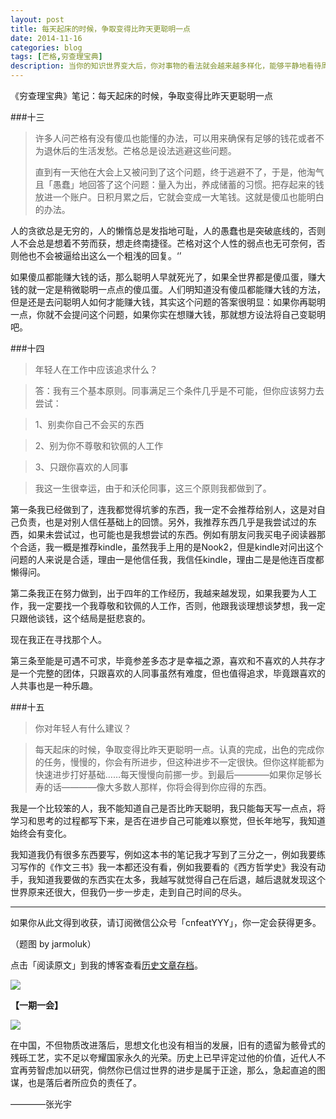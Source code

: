```yaml
---
layout: post
title: 每天起床的时候，争取变得比昨天更聪明一点
date: 2014-11-16
categories: blog
tags: [芒格,穷查理宝典]
description: 当你的知识世界变大后，你对事物的看法就会越来越多样化，能够平静地看待周围的人和事，久而久之，你就会发展出一种能力，这种能力能够让你处乱不惊，从容镇定。
---
```



《穷查理宝典》笔记：每天起床的时候，争取变得比昨天更聪明一点

###十三

>许多人问芒格有没有傻瓜也能懂的办法，可以用来确保有足够的钱花或者不为退休后的生活发愁。芒格总是设法逃避这些问题。
>
>直到有一天他在大会上又被问到了这个问题，终于逃避不了，于是，他淘气且「愚蠢」地回答了这个问题：量入为出，养成储蓄的习惯。把存起来的钱放进一个账户。日积月累之后，它就会变成一大笔钱。这就是傻瓜也能明白的办法。

人的贪欲总是无穷的，人的懒惰总是发指地可耻，人的愚蠢也是突破底线的，否则人不会总是想着不劳而获，想走终南捷径。芒格对这个人性的弱点也无可奈何，否则他也不会被逼给出这么一个粗浅的回复。‘’

如果傻瓜都能赚大钱的话，那么聪明人早就死光了，如果全世界都是傻瓜蛋，赚大钱的就一定是稍微聪明一点点的傻瓜蛋。人们明知道没有傻瓜都能赚大钱的方法，但是还是去问聪明人如何才能赚大钱，其实这个问题的答案很明显：如果你再聪明一点，你就不会提问这个问题，如果你实在想赚大钱，那就想方设法将自己变聪明吧。

###十四

>年轻人在工作中应该追求什么？

>答：我有三个基本原则。同事满足三个条件几乎是不可能，但你应该努力去尝试：

>1、别卖你自己不会买的东西

>2、别为你不尊敬和钦佩的人工作

>3、只跟你喜欢的人同事

>我这一生很幸运，由于和沃伦同事，这三个原则我都做到了。

第一条我已经做到了，连我都觉得坑爹的东西，我一定不会推荐给别人，这是对自己负责，也是对别人信任基础上的回馈。另外，我推荐东西几乎是我尝试过的东西，如果未尝试过，也可能也是我想尝试的东西。例如有朋友问我买电子阅读器那个合适，我一概是推荐kindle，虽然我手上用的是Nook2，但是kindle对问出这个问题的人来说是合适，理由一是他信任我，我信任kindle，理由二是是他连百度都懒得问。

第二条我正在努力做到，出于四年的工作经历，我越来越发现，如果我要为人工作，我一定要找一个我尊敬和钦佩的人工作，否则，他跟我谈理想谈梦想，我一定只跟他谈钱，这个结局是挺悲哀的。

现在我正在寻找那个人。

第三条至能是可遇不可求，毕竟参差多态才是幸福之源，喜欢和不喜欢的人共存才是一个完整的团体，只跟喜欢的人同事虽然有难度，但也值得追求，毕竟跟喜欢的人共事也是一种乐趣。

###十五

>你对年轻人有什么建议？

>每天起床的时候，争取变得比昨天更聪明一点。认真的完成，出色的完成你的任务，慢慢的，你会有所进步，但这种进步不一定很快。但你这样能都为快速进步打好基础……每天慢慢向前挪一步。到最后————如果你足够长寿的话————像大多数人那样，你将会得到你应得的东西。

我是一个比较笨的人，我不能知道自己是否比昨天聪明，我只能每天写一点点，将学习和思考的过程都写下来，是否在进步自己可能难以察觉，但长年地写，我知道始终会有变化。

我知道我仍有很多东西要写，例如这本书的笔记我才写到了三分之一，例如我要练习写作的《作文三书》我一本都还没有看，例如我要看的《西方哲学史》我没有动手，我知道我要做的东西实在太多，我越写就觉得自己在后退，越后退就发现这个世界原来还很大，但我仍一步一步走，走到自己时间的尽头。

----

如果你从此文得到收获，请订阅微信公众号「cnfeatYYY」，你一定会获得更多。

（题图 by jarmoluk）

点击「阅读原文」到我的博客查看[历史文章存档](http://xiaoyan.work)。

![](http://cnfeat.qiniudn.com/signitrue-2014-11-15.jpg)

**【一期一会】**

![](http://cnfeat.qiniudn.com/p2211136624.jpg)


在中国，不但物质改进落后，思想文化也没有相当的发展，旧有的遗留为骸骨式的残砾工艺，实不足以夸耀国家永久的光荣。历史上已早评定过他的价值，近代人不宜再劳智虑加以研究，倘然你已信过世界的进步是属于正途，那么，急起直追的图谋，也是落后者所应负的责任了。

————张光宇
